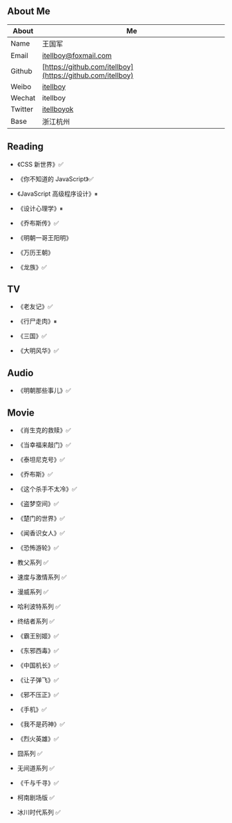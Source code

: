 ## About Me

| About   | Me                                                              |
| ------- | --------------------------------------------------------------- |
| Name    | 王国军                                                          |
| Email   | <a href="mailto: itellboy@foxmail.com">itellboy@foxmail.com</a> |
| Github  | [https://github.com/itellboy](https://github.com/itellboy)      |
| Weibo   | [itellboy](https://m.weibo.cn/u/3832442772)                     |
| Wechat  | itellboy                                                        |
| Twitter | [itellboyok](https://twitter.com/itellboyok)                    |
| Base    | 浙江杭州                                                        |

## Reading

- 《CSS 新世界》✅
- 《你不知道的 JavaScript》✅
- 《JavaScript 高级程序设计》⏸

- 《设计心理学》⏸

- 《乔布斯传》✅

- 《明朝一哥王阳明》
- 《万历王朝》

- 《龙族》✅

## TV

- 《老友记》✅
- 《行尸走肉》⏸

- 《三国》✅
- 《大明风华》✅

## Audio

- 《明朝那些事儿》✅

## Movie

- 《肖生克的救赎》✅
- 《当幸福来敲门》✅
- 《泰坦尼克号》✅
- 《乔布斯》✅
- 《这个杀手不太冷》✅
- 《盗梦空间》✅
- 《楚门的世界》✅
- 《闻香识女人》✅
- 《恐怖游轮》✅

- 教父系列 ✅
- 速度与激情系列 ✅
- 漫威系列 ✅
- 哈利波特系列 ✅
- 终结者系列 ✅

- 《霸王别姬》✅
- 《东邪西毒》✅
- 《中国机长》✅
- 《让子弹飞》✅
- 《邪不压正》✅
- 《手机》✅
- 《我不是药神》✅
- 《烈火英雄》✅

- 囧系列 ✅
- 无间道系列 ✅

- 《千与千寻》✅
- 柯南剧场版 ✅
- 冰川时代系列 ✅
